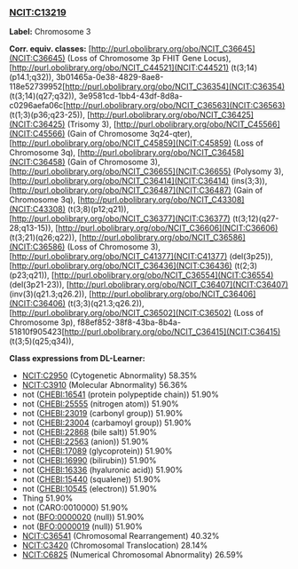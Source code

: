 
### [NCIT:C13219](http://purl.obolibrary.org/obo/NCIT_C13219)
**Label:** Chromosome 3

**Corr. equiv. classes:** [http://purl.obolibrary.org/obo/NCIT_C36645](NCIT:C36645) (Loss of Chromosome 3p FHIT Gene Locus), [http://purl.obolibrary.org/obo/NCIT_C44521](NCIT:C44521) (t(3;14)(p14.1;q32)), 3b01465a-0e38-4829-8ae8-118e52739952[http://purl.obolibrary.org/obo/NCIT_C36354](NCIT:C36354) (t(3;14)(q27;q32)), 3e9581cd-1bb4-43df-8d8a-c0296aefa06c[http://purl.obolibrary.org/obo/NCIT_C36563](NCIT:C36563) (t(1;3)(p36;q23-25)), [http://purl.obolibrary.org/obo/NCIT_C36425](NCIT:C36425) (Trisomy 3), [http://purl.obolibrary.org/obo/NCIT_C45566](NCIT:C45566) (Gain of Chromosome 3q24-qter), [http://purl.obolibrary.org/obo/NCIT_C45859](NCIT:C45859) (Loss of Chromosome 3q), [http://purl.obolibrary.org/obo/NCIT_C36458](NCIT:C36458) (Gain of Chromosome 3), [http://purl.obolibrary.org/obo/NCIT_C36655](NCIT:C36655) (Polysomy 3), [http://purl.obolibrary.org/obo/NCIT_C36414](NCIT:C36414) (ins(3;3)), [http://purl.obolibrary.org/obo/NCIT_C36487](NCIT:C36487) (Gain of Chromosome 3q), [http://purl.obolibrary.org/obo/NCIT_C43308](NCIT:C43308) (t(3;8)(p12;q21)), [http://purl.obolibrary.org/obo/NCIT_C36377](NCIT:C36377) (t(3;12)(q27-28;q13-15)), [http://purl.obolibrary.org/obo/NCIT_C36606](NCIT:C36606) (t(3;21)(q26;q22)), [http://purl.obolibrary.org/obo/NCIT_C36586](NCIT:C36586) (Loss of Chromosome 3), [http://purl.obolibrary.org/obo/NCIT_C41377](NCIT:C41377) (del(3p25)), [http://purl.obolibrary.org/obo/NCIT_C36436](NCIT:C36436) (t(2;3)(p23;q21)), [http://purl.obolibrary.org/obo/NCIT_C36554](NCIT:C36554) (del(3p21-23)), [http://purl.obolibrary.org/obo/NCIT_C36407](NCIT:C36407) (inv(3)(q21.3;q26.2)), [http://purl.obolibrary.org/obo/NCIT_C36406](NCIT:C36406) (t(3;3)(q21.3;q26.2)), [http://purl.obolibrary.org/obo/NCIT_C36502](NCIT:C36502) (Loss of Chromosome 3p), f88ef852-38f8-43ba-8b4a-51810f905423[http://purl.obolibrary.org/obo/NCIT_C36415](NCIT:C36415) (t(3;5)(q25;q34)), 

**Class expressions from DL-Learner:**

- [NCIT:C2950](http://purl.obolibrary.org/obo/NCIT_C2950) (Cytogenetic Abnormality) 58.35%
- [NCIT:C3910](http://purl.obolibrary.org/obo/NCIT_C3910) (Molecular Abnormality) 56.36%
- not ([CHEBI:16541](http://purl.obolibrary.org/obo/CHEBI_16541) (protein polypeptide chain)) 51.90%
- not ([CHEBI:25555](http://purl.obolibrary.org/obo/CHEBI_25555) (nitrogen atom)) 51.90%
- not ([CHEBI:23019](http://purl.obolibrary.org/obo/CHEBI_23019) (carbonyl group)) 51.90%
- not ([CHEBI:23004](http://purl.obolibrary.org/obo/CHEBI_23004) (carbamoyl group)) 51.90%
- not ([CHEBI:22868](http://purl.obolibrary.org/obo/CHEBI_22868) (bile salt)) 51.90%
- not ([CHEBI:22563](http://purl.obolibrary.org/obo/CHEBI_22563) (anion)) 51.90%
- not ([CHEBI:17089](http://purl.obolibrary.org/obo/CHEBI_17089) (glycoprotein)) 51.90%
- not ([CHEBI:16990](http://purl.obolibrary.org/obo/CHEBI_16990) (bilirubin)) 51.90%
- not ([CHEBI:16336](http://purl.obolibrary.org/obo/CHEBI_16336) (hyaluronic acid)) 51.90%
- not ([CHEBI:15440](http://purl.obolibrary.org/obo/CHEBI_15440) (squalene)) 51.90%
- not ([CHEBI:10545](http://purl.obolibrary.org/obo/CHEBI_10545) (electron)) 51.90%
- Thing 51.90%
- not (CARO:0010000) 51.90%
- not ([BFO:0000020](http://purl.obolibrary.org/obo/BFO_0000020) (null)) 51.90%
- not ([BFO:0000019](http://purl.obolibrary.org/obo/BFO_0000019) (null)) 51.90%
- [NCIT:C36541](http://purl.obolibrary.org/obo/NCIT_C36541) (Chromosomal Rearrangement) 40.32%
- [NCIT:C3420](http://purl.obolibrary.org/obo/NCIT_C3420) (Chromosomal Translocation) 28.14%
- [NCIT:C6825](http://purl.obolibrary.org/obo/NCIT_C6825) (Numerical Chromosomal Abnormality) 26.59%


